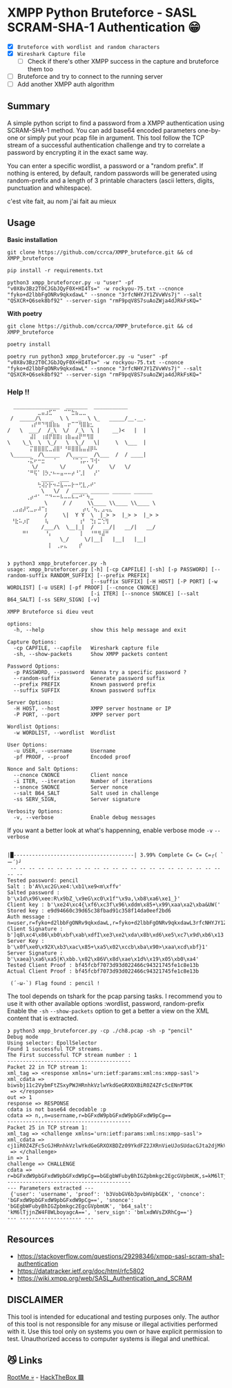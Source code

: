 # XMPP Python Bruteforce - SASL SCRAM-SHA-1 Authentication 😁

- [x] `Bruteforce with wordlist and random characters`
- [x] `Wireshark Capture file`
    - [ ] Check if there's other XMPP success in the capture and bruteforce them too 
- [ ] Bruteforce and try to connect to the running server
- [ ] Add another XMPP auth algorithm

## Summary

A simple python script to find a password from a XMPP authentication using SCRAM-SHA-1 method. You can add base64 encoded parameters one-by-one or simply put your pcap file in argument.
This tool follow the TCP stream of a successful authentication challenge and try to correlate a password by encrypting it in the exact same way.

You can enter a specific wordlist, a password or a "random prefix". If nothing is entered, by default, random passwords will be generated using random-prefix and a length of 3 printable characters (ascii letters, digits, punctuation and whitespace).


c'est vite fait, au nom j'ai fait au mieux

## Usage

**Basic installation**
```
git clone https://github.com/ccrca/XMPP_bruteforce.git && cd XMPP_bruteforce

pip install -r requirements.txt

python3 xmpp_bruteforcer.py -u "user" -pf "v0X8v3Bz2T0CJGbJQyF0X+HI4Ts=" -w rockyou-75.txt --cnonce "fyko+d2lbbFgONRv9qkxdawL" --snonce "3rfcNHYJY1ZVvWVs7j" --salt "QSXCR+Q6sek8bf92" --server-sign "rmF9pqV8S7suAoZWja4dJRkFsKQ="
```

**With poetry**
```
git clone https://github.com/ccrca/XMPP_bruteforce.git && cd XMPP_bruteforce

poetry install

poetry run python3 xmpp_bruteforcer.py -u "user" -pf "v0X8v3Bz2T0CJGbJQyF0X+HI4Ts=" -w rockyou-75.txt --cnonce "fyko+d2lbbFgONRv9qkxdawL" --snonce "3rfcNHYJY1ZVvWVs7j" --salt "QSXCR+Q6sek8bf92" --server-sign "rmF9pqV8S7suAoZWja4dJRkFsKQ="

```

### Help !!

```
  _______________  _______  ___________           ⠀⠀⠀⠀⠀⠀⠀⠀⣀⣤⣰⣋⠉⠀⠀⠉⠉⣓⣦⣀⣀⠀⠀⠀⠀⠀⠀⠀
 /  _____/\   _  \ \   _  \ \_   _____/__.__.     ⠀⠀⠀⠀⠀⠀⢠⡞⠛⠙⢻⣿⣷⣦⠀⠀⡖⠉⠉⢻⣿⣷⣂⠀⠀⠀⠀⠀
/   \  ___/  /_\  \/  /_\  \ |    __)<   |  |     ⠀⠀⠀⠀⠀⠀⣼⡇⠀⢰⣾⡟⣿⣿⡆⢰⣷⣤⣴⡟⠛⢻⣿⠀⠀⠀⠀⠀
\    \_\  \  \_/   \  \_/   \|     \  \___  |     ⠀⠀⠀⠀⠀⠀⡍⣿⣿⣿⣏⣀⣼⣿⠃⠘⠿⣿⣿⣧⣤⣼⡿⠧⠀⠀⠀⠀
 \______  /\_____  /\_____  /\___  /  / ____|     ⠀⠀⠀⠀⠀⠠⣍⠖⠒⣒⠀⠀⠈⠀⠀⠀⠀⠈⠉⢨⡤⠄⠹⢺⠂⠀⠀⠀
        \/       \/       \/     \/   \/          ⠀⠀⠀⠀⠀⠈⠛⢯⠁⢸⡳⡐⠦⠤⣤⠤⠤⡴⠘⢁⡇⠀⠀⡜⠁⠀⠀⠀
           ____  ___                              ⠀⠀⠀⠀⠀⠀⠀⠀⢓⢼⡕⡗⠲⠬⣧⠤⠤⡗⠒⢋⣇⡠⠞⠁⠀⠀⠀⠀
           \   \/  / _____ ______ ______ ______   ⠀⠀⠀⠀⠀⢀⡴⠚⠁⠀⠉⠙⠒⠒⠧⠤⠤⠧⠤⠚⠁⠳⣀⠀⠀⠀⠀⠀
            \     / /     \\____ \\____ \\____ \  ⠀⢀⣠⣴⡼⢋⣀⡤⠼⠉⡆⠀⠀⠀⠀⠀⠀⠀⠀⠀⡴⢆⠈⢦⡀⣠⢤⣄
            /     \|  Y Y  \  |_> >  |_> >  |_> > ⠀⠘⣗⠥⡰⡏⠀⠀⠀⠀⢧⠀⠀⠀⠀⠀⠀⠀⠀⢰⠃⠀⢙⡆⣉⢑⢻⠀
           /___/\  \__|_|  /   __/|   __/|   __/  ⠀⠀⠀⠀⠛⠃⠀⠀⠀⠀⠘⡄⠀⠀⠀⠀⠀⠀⠀⢸⠀⠀⠘⠛⠻⣼⠛⠀
                 \_/     \/|__|   |__|   |__|     ⠀⠀⠀⠀⠀⠀⠀⠀⠀⠀⠀⡇⠀⢀⡤⣄⠀⠀⠀⡞⠀⠀⠀⠀⠀⠀⠀⠀


❯ python3 xmpp_bruteforcer.py -h
usage: xmpp_bruteforcer.py [-h] [-cp CAPFILE] [-sh] [-p PASSWORD] [--random-suffix RANDOM_SUFFIX] [--prefix PREFIX]
                           [--suffix SUFFIX] [-H HOST] [-P PORT] [-w WORDLIST] [-u USER] [-pf PROOF] [--cnonce CNONCE]
                           [-i ITER] [--snonce SNONCE] [--salt B64_SALT] [-ss SERV_SIGN] [-v]

XMPP Bruteforce si dieu veut

options:
  -h, --help               show this help message and exit

Capture Options:
  -cp CAPFILE, --capfile   Wireshark capture file
  -sh, --show-packets      Show XMPP packets content

Password Options:
  -p PASSWORD, --password  Wanna try a specific password ?
  --random-suffix          Generate password suffix
  --prefix PREFIX          Known password prefix
  --suffix SUFFIX          Known password suffix

Server Options:
  -H HOST, --host          XMPP server hostname or IP
  -P PORT, --port          XMPP server port

Wordlist Options:
  -w WORDLIST, --wordlist  Wordlist

User Options:
  -u USER, --username      Username
  -pf PROOF, --proof       Encoded proof

Nonce and Salt Options:
  --cnonce CNONCE          Client nonce
  -i ITER, --iteration     Number of iterations
  --snonce SNONCE          Server nonce
  --salt B64_SALT          Salt used in challenge
  -ss SERV_SIGN,           Server signature

Verbosity Options:
  -v, --verbose            Enable debug messages

```

If you want a better look at what's happenning, enable verbose mode `-v` `--verbose`
```

|█---------------------------------------| 3.99% Complete C= C= C=┌( `ー´)┘
 -- -- -- -- -- -- -- -- -- -- -- -- -- -- -- -- -- -- -- -- -- -- -- -- --
Tested password: pencil
Salt : b'A%\xc2G\xe4:\xb1\xe9<m\xffv'
Salted password : b'\x1d\x96\xee:R\x9bZ_\x9eG\xc0\x1f"\x9a,\xb8\xa6\xe1_}'
Client key : b'\xe24\xc4{\xf6\xc3f\x96\xddm\x85+\x99\xaa\xa2\xba&UW('
Stored key : e9d94660c39d65c38fbad91c358f14da0eef2bd6
Auth message : n=user,r=fyko+d2lbbFgONRv9qkxdawL,r=fyko+d2lbbFgONRv9qkxdawL3rfcNHYJY1ZVvWVs7j,s=QSXCR+Q6sek8bf92,i=4096,c=biws,r=fyko+d2lbbFgONRv9qkxdawL3rfcNHYJY1ZVvWVs7j
Client Signature : b']q8\xc4\x86\xb0\xbf\xab\xdfI\xe3\xe2\xda\x8b\xd6\xe5\xc7\x9d\xb6\x13'
Server Key : b'\x0f\xe0\x92X\xb3\xac\x85+\xa5\x02\xccb\xba\x90>\xaa\xcd\xbf}1'
Server Signature : b'\xaea}\xa6\xa5|K\xbb.\x02\x86V\x8d\xae\x1d%\x19\x05\xb0\xa4'
Tested Client Proof : bf45fcbf7073d93d022466c94321745fe1c8e13b
Actual Client Proof : bf45fcbf7073d93d022466c94321745fe1c8e13b

 (´-ω-`) Flag found : pencil !
```

The tool depends on tshark for the pcap parsing tasks. I recommend you to use it with other available options :wordlist, password, random-prefix
Enable the `-sh` `--show-packets` option to get a better a view on the XML content that is extracted.
```
❯ python3 xmpp_bruteforcer.py -cp ./ch8.pcap -sh -p "pencil"
Debug mode
Using selector: EpollSelector
Found 1 successful TCP streams.
The First successful TCP stream number : 1
----------------------------------------
Packet 22 in TCP stream 1:
xml_tag => <response xmlns='urn:ietf:params:xml:ns:xmpp-sasl'>
xml_cdata => biwsbj11c2VybmFtZSxyPWJHRnhkVzlwYkdGeGRXOXBiR0Z4ZFc5cENnPT0K
 => </response>
out => 1
response => RESPONSE
cdata is not base64 decodable :p
cdata => n,,n=username,r=bGFxdW9pbGFxdW9pbGFxdW9pCg==
----------------------------------------
Packet 25 in TCP stream 1:
xml_tag => <challenge xmlns='urn:ietf:params:xml:ns:xmpp-sasl'>
xml_cdata => cj1iR0Z4ZFc5cGJHRnhkVzlwYkdGeGRXOXBDZz09YkdFZ2JXRnVieUJoSUdacGJta2djMkVnY0dWcGJtVUsscz1rTTZsVGpqblpXNEY4V0xib3lhZ2NBPT0saT00MDk2Cg==
 => </challenge>
in => 1
challenge => CHALLENGE
cdata => r=bGFxdW9pbGFxdW9pbGFxdW9pCg==bGEgbWFubyBhIGZpbmkgc2EgcGVpbmUK,s=kM6lTjjnZW4F8WLboyagcA==,i=4096
----------------------------------------
--- Parameters extracted ---
 {'user': 'username', 'proof': 'b3VobGV6b3pvbHVpbGEK', 'cnonce': 'bGFxdW9pbGFxdW9pbGFxdW9pCg==', 'snonce': 'bGEgbWFubyBhIGZpbmkgc2EgcGVpbmUK', 'b64_salt': 'kM6lTjjnZW4F8WLboyagcA==', 'serv_sign': 'bmlxdWVsZXRhCg=='}
--- -------------------- ---
```

## Resources

- https://stackoverflow.com/questions/29298346/xmpp-sasl-scram-sha1-authentication
- https://datatracker.ietf.org/doc/html/rfc5802
- https://wiki.xmpp.org/web/SASL_Authentication_and_SCRAM

## DISCLAIMER
This tool is intended for educational and testing purposes only. The author of this tool is not responsible for any misuse or illegal activities performed with it. Use this tool only on systems you own or have explicit permission to test. Unauthorized access to computer systems is illegal and unethical.


## 😼 Links

[RootMe 💀](http://catleidoscope.sergethew.com/) - [HackTheBox 🟩](https://hackertyper.com/)